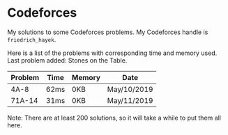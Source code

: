 # Codeforces
My solutions to some Codeforces problems. My Codeforces handle is `friedrich_hayek`.

Here is a list of the problems with corresponding time and memory used. Last problem added: Stones on the Table.

|Problem|Time|Memory|Date|
| -- | -- | -- | -- |
| 4A-8 | 62ms | 0KB | May/10/2019 |
|71A-14|31ms|0KB|May/11/2019|

Note: There are at least 200 solutions, so it will take a while to put them all here.

